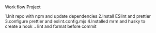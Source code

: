 Work flow Project

1.Init repo with npm and update dependencies
2.Install ESlint and prettier
3.configure prettier and eslint.config.mjs
4.Installed mrm and husky to create a hook .. lint and format before commit
